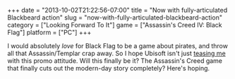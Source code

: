 +++
date = "2013-10-02T21:22:56-07:00"
title = "Now with fully-articulated Blackbeard action"
slug = "now-with-fully-articulated-blackbeard-action"
category = ["Looking Forward To It"]
game = ["Assassin's Creed IV: Black Flag"]
platform = ["PC"]
+++

I would absolutely <i>love</i> for Black Flag to be a game about pirates, and throw all that Assassin/Templar crap away.  So I hope Ubisoft isn't just <a href="http://www.joystiq.com/2013/09/30/assassins-creed-4-black-flag-sets-sail-for-pc-on-november-19/">teasing me</a> with this promo attitude.  Will this finally be it?  The Assassin's Creed game that finally cuts out the modern-day story completely?  Here's hoping.